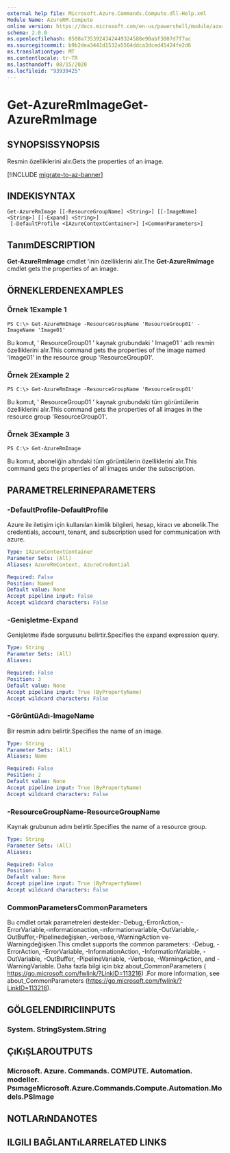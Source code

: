 ```yaml
---
external help file: Microsoft.Azure.Commands.Compute.dll-Help.xml
Module Name: AzureRM.Compute
online version: https://docs.microsoft.com/en-us/powershell/module/azurerm.compute/get-azurermimage
schema: 2.0.0
ms.openlocfilehash: 8508a7353924342449324588e90abf3807d7f7ac
ms.sourcegitcommit: b9b2dea3441d1532a5564ddca3dced45424fe2d6
ms.translationtype: MT
ms.contentlocale: tr-TR
ms.lasthandoff: 08/15/2020
ms.locfileid: "93939425"
---
```

# <span data-ttu-id="419c7-101">Get-AzureRmImage</span><span class="sxs-lookup"><span data-stu-id="419c7-101">Get-AzureRmImage</span></span>

## <span data-ttu-id="419c7-102">SYNOPSIS</span><span class="sxs-lookup"><span data-stu-id="419c7-102">SYNOPSIS</span></span>
<span data-ttu-id="419c7-103">Resmin özelliklerini alır.</span><span class="sxs-lookup"><span data-stu-id="419c7-103">Gets the properties of an image.</span></span>

[!INCLUDE [migrate-to-az-banner](../../includes/migrate-to-az-banner.md)]

## <span data-ttu-id="419c7-104">INDEKI</span><span class="sxs-lookup"><span data-stu-id="419c7-104">SYNTAX</span></span>

```
Get-AzureRmImage [[-ResourceGroupName] <String>] [[-ImageName] <String>] [[-Expand] <String>]
 [-DefaultProfile <IAzureContextContainer>] [<CommonParameters>]
```

## <span data-ttu-id="419c7-105">Tanım</span><span class="sxs-lookup"><span data-stu-id="419c7-105">DESCRIPTION</span></span>
<span data-ttu-id="419c7-106">**Get-AzureRmImage** cmdlet 'inin özelliklerini alır.</span><span class="sxs-lookup"><span data-stu-id="419c7-106">The **Get-AzureRmImage** cmdlet gets the properties of an image.</span></span>

## <span data-ttu-id="419c7-107">ÖRNEKLERDEN</span><span class="sxs-lookup"><span data-stu-id="419c7-107">EXAMPLES</span></span>

### <span data-ttu-id="419c7-108">Örnek 1</span><span class="sxs-lookup"><span data-stu-id="419c7-108">Example 1</span></span>
```
PS C:\> Get-AzureRmImage -ResourceGroupName 'ResourceGroup01' -ImageName 'Image01'
```

<span data-ttu-id="419c7-109">Bu komut, ' ResourceGroup01 ' kaynak grubundaki ' Image01 ' adlı resmin özelliklerini alır.</span><span class="sxs-lookup"><span data-stu-id="419c7-109">This command gets the properties of the image named 'Image01' in the resource group 'ResourceGroup01'.</span></span>

### <span data-ttu-id="419c7-110">Örnek 2</span><span class="sxs-lookup"><span data-stu-id="419c7-110">Example 2</span></span>
```
PS C:\> Get-AzureRmImage -ResourceGroupName 'ResourceGroup01'
```

<span data-ttu-id="419c7-111">Bu komut, ' ResourceGroup01 ' kaynak grubundaki tüm görüntülerin özelliklerini alır.</span><span class="sxs-lookup"><span data-stu-id="419c7-111">This command gets the properties of all images in the resource group 'ResourceGroup01'.</span></span>

### <span data-ttu-id="419c7-112">Örnek 3</span><span class="sxs-lookup"><span data-stu-id="419c7-112">Example 3</span></span>
```
PS C:\> Get-AzureRmImage
```

<span data-ttu-id="419c7-113">Bu komut, aboneliğin altındaki tüm görüntülerin özelliklerini alır.</span><span class="sxs-lookup"><span data-stu-id="419c7-113">This command gets the properties of all images under the subscription.</span></span>

## <span data-ttu-id="419c7-114">PARAMETRELERINE</span><span class="sxs-lookup"><span data-stu-id="419c7-114">PARAMETERS</span></span>

### <span data-ttu-id="419c7-115">-DefaultProfile</span><span class="sxs-lookup"><span data-stu-id="419c7-115">-DefaultProfile</span></span>
<span data-ttu-id="419c7-116">Azure ile iletişim için kullanılan kimlik bilgileri, hesap, kiracı ve abonelik.</span><span class="sxs-lookup"><span data-stu-id="419c7-116">The credentials, account, tenant, and subscription used for communication with azure.</span></span>

```yaml
Type: IAzureContextContainer
Parameter Sets: (All)
Aliases: AzureRmContext, AzureCredential

Required: False
Position: Named
Default value: None
Accept pipeline input: False
Accept wildcard characters: False
```

### <span data-ttu-id="419c7-117">-Genişletme</span><span class="sxs-lookup"><span data-stu-id="419c7-117">-Expand</span></span>
<span data-ttu-id="419c7-118">Genişletme ifade sorgusunu belirtir.</span><span class="sxs-lookup"><span data-stu-id="419c7-118">Specifies the expand expression query.</span></span>

```yaml
Type: String
Parameter Sets: (All)
Aliases: 

Required: False
Position: 3
Default value: None
Accept pipeline input: True (ByPropertyName)
Accept wildcard characters: False
```

### <span data-ttu-id="419c7-119">-GörüntüAdı</span><span class="sxs-lookup"><span data-stu-id="419c7-119">-ImageName</span></span>
<span data-ttu-id="419c7-120">Bir resmin adını belirtir.</span><span class="sxs-lookup"><span data-stu-id="419c7-120">Specifies the name of an image.</span></span>

```yaml
Type: String
Parameter Sets: (All)
Aliases: Name

Required: False
Position: 2
Default value: None
Accept pipeline input: True (ByPropertyName)
Accept wildcard characters: False
```

### <span data-ttu-id="419c7-121">-ResourceGroupName</span><span class="sxs-lookup"><span data-stu-id="419c7-121">-ResourceGroupName</span></span>
<span data-ttu-id="419c7-122">Kaynak grubunun adını belirtir.</span><span class="sxs-lookup"><span data-stu-id="419c7-122">Specifies the name of a resource group.</span></span>

```yaml
Type: String
Parameter Sets: (All)
Aliases: 

Required: False
Position: 1
Default value: None
Accept pipeline input: True (ByPropertyName)
Accept wildcard characters: False
```

### <span data-ttu-id="419c7-123">CommonParameters</span><span class="sxs-lookup"><span data-stu-id="419c7-123">CommonParameters</span></span>
<span data-ttu-id="419c7-124">Bu cmdlet ortak parametreleri destekler:-Debug,-ErrorAction,-ErrorVariable,-ınformationaction,-ınformationvariable,-OutVariable,-OutBuffer,-Pipelinedeğişken,-verbose,-WarningAction ve-Warningdeğişken.</span><span class="sxs-lookup"><span data-stu-id="419c7-124">This cmdlet supports the common parameters: -Debug, -ErrorAction, -ErrorVariable, -InformationAction, -InformationVariable, -OutVariable, -OutBuffer, -PipelineVariable, -Verbose, -WarningAction, and -WarningVariable.</span></span> <span data-ttu-id="419c7-125">Daha fazla bilgi için bkz about_CommonParameters ( https://go.microsoft.com/fwlink/?LinkID=113216) .</span><span class="sxs-lookup"><span data-stu-id="419c7-125">For more information, see about_CommonParameters (https://go.microsoft.com/fwlink/?LinkID=113216).</span></span>

## <span data-ttu-id="419c7-126">GÖLGELENDIRICI</span><span class="sxs-lookup"><span data-stu-id="419c7-126">INPUTS</span></span>

### <span data-ttu-id="419c7-127">System. String</span><span class="sxs-lookup"><span data-stu-id="419c7-127">System.String</span></span>

## <span data-ttu-id="419c7-128">ÇıKıŞLAR</span><span class="sxs-lookup"><span data-stu-id="419c7-128">OUTPUTS</span></span>

### <span data-ttu-id="419c7-129">Microsoft. Azure. Commands. COMPUTE. Automation. modeller. Psımage</span><span class="sxs-lookup"><span data-stu-id="419c7-129">Microsoft.Azure.Commands.Compute.Automation.Models.PSImage</span></span>

## <span data-ttu-id="419c7-130">NOTLARıNDA</span><span class="sxs-lookup"><span data-stu-id="419c7-130">NOTES</span></span>

## <span data-ttu-id="419c7-131">ILGILI BAĞLANTıLAR</span><span class="sxs-lookup"><span data-stu-id="419c7-131">RELATED LINKS</span></span>

